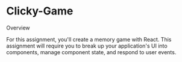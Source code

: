 # Clicky-Game
Overview

For this assignment, you'll create a memory game with React. This assignment will require you to break up your application's UI into components, manage component state, and respond to user events.
